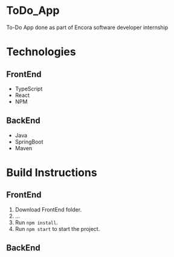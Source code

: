 # ToDo_App
 To-Do App done as part of Encora software developer internship

# Technologies
## FrontEnd
- TypeScript
- React
- NPM

## BackEnd
- Java
- SpringBoot
- Maven

# Build Instructions
##  FrontEnd
1. Download FrontEnd folder.
2. ...
3. Run `npm install`.
4. Run `npm start` to start the project.

## BackEnd
